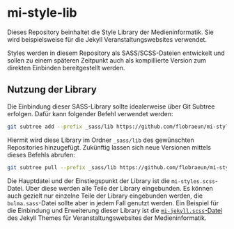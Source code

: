 # mi-style-lib

Dieses Repository beinhaltet die Style Library der Medieninformatik. Sie wird beispielsweise für die Jekyll Veranstaltungswebsites verwendet.

Styles werden in diesem Repository als SASS/SCSS-Dateien entwickelt und sollen zu einem späteren Zeitpunkt auch als kompillierte Version zum direkten Einbinden bereitgestellt werden.

## Nutzung der Library

Die Einbindung dieser SASS-Library sollte idealerweise über Git Subtree erfolgen. Dafür kann folgender Befehl verwendet werden:

```bash
git subtree add --prefix _sass/lib https://github.com/flobraeun/mi-style-lib.git master --squash
```

Hiermit wird diese Library im Ordner `_sass/lib` des gewünschten Repositories hinzugefügt. Zukünftig lassen sich neue Versionen mittels dieses Befehls abrufen:

```bash
git subtree pull --prefix _sass/lib https://github.com/flobraeun/mi-style-lib.git master --squash
```

Die Hauptdatei und der Einstiegspunkt der Library ist die `mi-styles.scss`-Datei. Über diese werden alle Teile der Library eingebunden. Es können auch gezielt nur einzelne Teile der Library eingebunden werden, die `bulma.sass`-Datei sollte aber in jedem Fall genutzt werden. Ein Beispiel für die Einbindung und Erweiterung dieser Library ist die [`mi-jekyll.scss`-Datei](https://github.com/flobraeun/mi-jekyll-theme/blob/master/_sass/mi-jekyll.scss) des Jekyll Themes für Veranstaltungswebsites der Medieninformatik.
